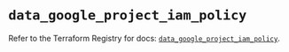 # `data_google_project_iam_policy`

Refer to the Terraform Registry for docs: [`data_google_project_iam_policy`](https://registry.terraform.io/providers/hashicorp/google-beta/6.14.0/docs/data-sources/google_project_iam_policy).
